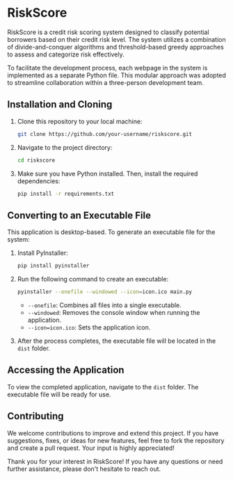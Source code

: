 # RiskScore
RiskScore is a credit risk scoring system designed to classify potential borrowers based on their credit risk level. The system utilizes a combination of divide-and-conquer algorithms and threshold-based greedy approaches to assess and categorize risk effectively.

To facilitate the development process, each webpage in the system is implemented as a separate Python file. This modular approach was adopted to streamline collaboration within a three-person development team.


## Installation and Cloning
1. Clone this repository to your local machine:
   ```bash
   git clone https://github.com/your-username/riskscore.git
   ```
2. Navigate to the project directory:
   ```bash
   cd riskscore
   ```
3. Make sure you have Python installed. Then, install the required dependencies:
   ```bash
   pip install -r requirements.txt
   ```


## Converting to an Executable File
This application is desktop-based. To generate an executable file for the system:

1. Install PyInstaller:
   ```bash
   pip install pyinstaller
   ```
2. Run the following command to create an executable:
   ```bash
   pyinstaller --onefile --windowed --icon=icon.ico main.py
   ```
   - `--onefile`: Combines all files into a single executable.
   - `--windowed`: Removes the console window when running the application.
   - `--icon=icon.ico`: Sets the application icon.

3. After the process completes, the executable file will be located in the `dist` folder.


## Accessing the Application
To view the completed application, navigate to the `dist` folder. The executable file will be ready for use.


## Contributing
We welcome contributions to improve and extend this project. If you have suggestions, fixes, or ideas for new features, feel free to fork the repository and create a pull request. Your input is highly appreciated!


Thank you for your interest in RiskScore! If you have any questions or need further assistance, please don't hesitate to reach out.

